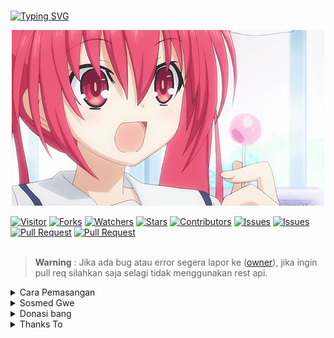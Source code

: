 <img src="https://camo.githubusercontent.com/82291b0fe831bfc6781e07fc5090cbd0a8b912bb8b8d4fec0696c881834f81ac/68747470733a2f2f70726f626f742e6d656469612f394575424971676170492e676966" width="800" height="3">

[![Typing SVG](https://readme-typing-svg.herokuapp.com?color=%2336BCF7&lines=ItsukaBot+-+Md;Ini+sc+gratis+anj;+ketahuan+jual??;+langsung+gw+delete!!;+Btw+jangan+hapus+wm+anj;+hargain+gw+sedikit+aja;+Intinya+wm+jangan+dihapus!!;+Oiya+waifu+gwe+cantikkan+bang???;+hehehheh+:v)](https://github.com/Chandra-XD/ItsukaChan)

<p align="center">
<img src="https://raw.githubusercontent.com/Chandra-XD/cn-grabbed-result/main/media/gif/itsuka%20kotori%20on%20Tumblr.gif" />
</p>
<a href="https://visitor-badge.glitch.me/badge?page_id=Chandra-XD/ItsukaChan"><img title="Visitor" src="https://visitor-badge.glitch.me/badge?page_id=Chandra-XD/ItsukaChan"></a>
<a href="https://github.com/Chandra-XD/ItsukaChan/network/members"><img title="Forks" src="https://img.shields.io/github/forks/Chandra-XD/ItsukaChan?label=Forks&color=blue&style=flat-square"></a>
<a href="https://github.com/Chandra-XD/ItsukaChan/watchers"><img title="Watchers" src="https://img.shields.io/github/watchers/Chandra-XD/ItsukaChan?label=Watchers&color=green&style=flat-square"></a>
<a href="https://github.com/Chandra-XD/ItsukaChan/stargazers"><img title="Stars" src="https://img.shields.io/github/stars/Chandra-XD/ItsukaChan?label=Stars&color=yellow&style=flat-square"></a>
<a href="https://github.com/Chandra-XD/ItsukaChan/graphs/contributors"><img title="Contributors" src="https://img.shields.io/github/contributors/Chandra-XD/ItsukaChan?label=Contributors&color=blue&style=flat-square"></a>
<a href="https://github.com/Chandra-XD/ItsukaChan/issues"><img title="Issues" src="https://img.shields.io/github/issues/Chandra-XD/ItsukaChan?label=Issues&color=success&style=flat-square"></a>
<a href="https://github.com/Chandra-XD/ItsukaChan/issues?q=is%3Aissue+is%3Aclosed"><img title="Issues" src="https://img.shields.io/github/issues-closed/Chandra-XD/ItsukaChan?label=Issues&color=red&style=flat-square"></a>
<a href="https://github.com/Chandra-XD/ItsukaChan/pulls"><img title="Pull Request" src="https://img.shields.io/github/issues-pr/Chandra-XD/ItsukaChan?label=PullRequest&color=success&style=flat-square"></a>
<a href="https://github.com/Chandra-XD/ItsukaChan/pulls?q=is%3Apr+is%3Aclosed"><img title="Pull Request" src="https://img.shields.io/github/issues-pr-closed/Chandra-XD/ItsukaChan?label=PullRequest&color=red&style=flat-square"></a>
<br>
<br>

> **Warning** : Jika ada bug atau error segera lapor ke ([owner](https://pnggilajacn.my.id)), jika ingin pull req silahkan saja selagi tidak menggunakan rest api.

<details>
 <summary>Cara Pemasangan</summary>

## INSTALL ON TERMUX WITH UBUNTU

[ INSTALLING UBUNTU ]

```bash
apt update && apt full-upgrade
apt install wget curl git proot-distro
proot-distro install ubuntu
echo "proot-distro login ubuntu" > $PREFIX/bin/ubuntu
ubuntu
```

---------

[ INSTALLING REQUIRED PACKAGES ]

```bash
ubuntu
apt update && apt full-upgrade
apt install wget curl git ffmpeg imagemagick build-essential libcairo2-dev libpango1.0-dev libjpeg-dev libgif-dev librsvg2-dev dbus-x11 ffmpeg2theora ffmpegfs ffmpegthumbnailer ffmpegthumbnailer-dbg ffmpegthumbs libavcodec-dev libavcodec-extra libavcodec-extra58 libavdevice-dev libavdevice58 libavfilter-dev libavfilter-extra libavfilter-extra7 libavformat-dev libavformat58 libavifile-0.7-bin libavifile-0.7-common libavifile-0.7c2 libavresample-dev libavresample4 libavutil-dev libavutil56 libpostproc-dev libpostproc55 graphicsmagick graphicsmagick-dbg graphicsmagick-imagemagick-compat graphicsmagick-libmagick-dev-compat groff imagemagick-6.q16hdri imagemagick-common libchart-gnuplot-perl libgraphics-magick-perl libgraphicsmagick++-q16-12 libgraphicsmagick++1-dev
```

---------

[ INSTALLING NODEJS & ITSUKA-CHAN ]

```bash
ubuntu
curl -fsSL https://deb.nodesource.com/setup_current.x | sudo -E bash -
apt install -y nodejs gcc g++ make
git clone https://github.com/Chandra-XD/ItsukaChan
cd ItsukaChan
npm install
npm update
```

---------

## FOR REPLIT
[![Run on Repl.it](https://repl.it/badge/github/FadliDarmawan/haruno)](https://repl.it/github/Chandra-XD/ItsukaChan)
```cmd
Buka Shell

------------
> yarn
-------------
Click Run
```

---------

## FOR TERMUX/UBUNTU/SSH USER

```bash
apt update && apt upgrade
apt install git -y
apt install nodejs -y
apt install ffmpeg -y
apt install imagemagick -y
git clone https://github.com/Chandra-XD/ItsukaChan
cd ItsukaChan
pkg install yarn
yarn

```

---------

## FOR WINDOWS/VPS/RDP USER

* Download And Install Git [`Click Here`](https://git-scm.com/downloads)
* Download And Install NodeJS [`Click Here`](https://nodejs.org/en/download)
* Download And Install FFmpeg [`Click Here`](https://ffmpeg.org/download.html) (**Don't Forget Add FFmpeg to PATH enviroment variables**)
* Download And Install ImageMagick [`Click Here`](https://imagemagick.org/script/download.php)

```bash
git clone https://github.com/Chandra-XD/ItsukaChan
cd ItsukaChan
npm install
npm update
```

---------

## Run

```bash
node .
```

---------

## Arguments `node . [--options] [<session name>]`

### `--session <file name>`

Use another session with another name, default is ```session.data.json```

### `--prefix <prefixes>`

* `prefixes` are seperated by each character
Set prefix

### `--server`

Used for [heroku](https://heroku.com/) or scan through website

### `--db <json-server-url>`

#### GET

```http
GET /
Accept: application/json
```

#### POST

```http
POST /
Content-Type: application/json

{
 data: {}
}
```

### `--big-qr`

If small qr unicode doesn't support

### `--img`

Enable image inspector through terminal

### `--test`

**Development** Testing Mode

### `--trace`

```js
conn.logger.level = 'trace'
```

### `--debug`

```js
conn.logger.level = 'debug'
```

## Settings

Now set using switch [enable.js](https://github.com/Chandra-XD/ItsukaChan/blob/main/plugins/enable.js), among others are

```js
autoread: false, // If true all chats are automatically read
nyimak: false, // No bot, just print received messages and add users to database
restrict: false, // Enables restricted plugins (which can lead your number to be banned if used too often)
self: false, // Activate self mode (Ignores other)
pconly: false, // If that chat not from private bot, bot will ignore
gconly: false, // If that chat not from group, bot will ignore
```

---------

</details>
<details>
 <summary>Sosmed Gwe</summary><br>

[![Instagram Badge](https://img.shields.io/badge/-Instagram-e4405f?style=flat-square&logo=Instagram&logoColor=white)](https://www.instagram.com/pnggilajacn)
[![Facebook Badge](https://img.shields.io/badge/-Facebook-0088cc?style=flat-square&logo=Facebook&logoColor=white)](https://facebook.com/pnggilajacn)
[![Telegram Badge](https://img.shields.io/badge/-Telegram-0088cc?style=flat-square&logo=Telegram&logoColor=white)](https://t.me/pnggilajacn)
[![Whatsapp Badge](https://img.shields.io/badge/-Whatsapp-%808080?style=flat-square&logo=Whatsapp&logoColor=white)](https://s.id/pnggilajacn)
[![Email Badge](https://img.shields.io/badge/Email-3b5998?style=flat-square&logo=email&logoColor=white)](mailto:cuancari074@gmail.com)
<a href="https://github.com/Chandra-XD"><img src="https://img.shields.io/badge/-GitHub-black?style=flat-square&logo=github" /> 
<a href="https://komarev.com/ghpvc/?username=ChandraXD307&color=blue&style=flat-square&label=Profile+Views"><img title="Watching" src="https://komarev.com/ghpvc/?username=ChandraXD307&color=green&style=flat-square&label=Profile+View"></a>
[![Twitter Badge](https://img.shields.io/badge/-Twitter-0088cc?style=flat-square&logo=Twitter&logoColor=white)](https://twitter.com/@Chandra_XD307)
<a href="https://tiktok.com/@pnggilajacn"><img src="https://img.shields.io/badge/-TikTok-black?style=flat-square&logo=tiktok" /> 
[![YouTube Badge](https://img.shields.io/badge/-YouTube-e4405f?style=flat-square&logo=YouTube&logoColor=white)](https://youtube.com/@ChandraXD307)

</details>

<details>
 <summary>Donasi bang</summary>

### Pulsa
- Axis: 083848947227
- Indosat: 085785705233
- Three: 08990085223

### Uang digital
- [Saweria](https://saweria.co/pnggilajacn)
- [Trakteer](https://trakteer.id/pnggilajacn)
</details>
<details>
 <summary>Thanks To</summary>


#### Thank's To

- Allah SWT
- Orang Tua
- [Adiwajshing](https://github.com/adiwajshing)
- [Nurutomo](https://github.com/Nurutomo)
- [BochilGaming](https://github.com/BochilGaming)
- [Ariffb25](https://github.com/ariffb25)
- All creator bot
- Dan semua yang selalu mendukung

## Recode By
[![Chandra-XD](https://github.com/Chandra-XD.png?size=100)](https://github.com/Chandra-XD)
</details>
<img src="https://camo.githubusercontent.com/82291b0fe831bfc6781e07fc5090cbd0a8b912bb8b8d4fec0696c881834f81ac/68747470733a2f2f70726f626f742e6d656469612f394575424971676170492e676966" width="800" height="3">
